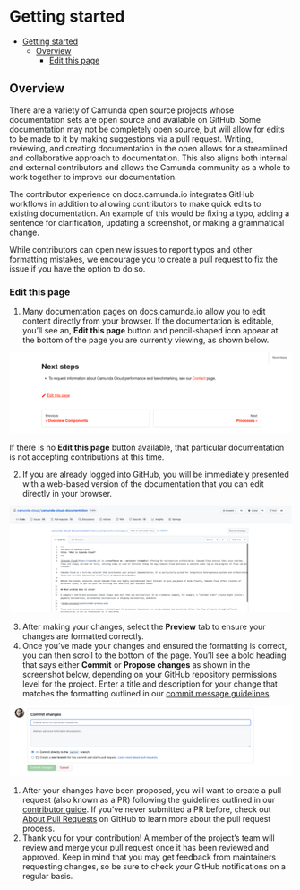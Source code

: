 # Getting started

- [Getting started](#getting-started)
  - [Overview](#overview)
    - [Edit this page](#edit-this-page)

## Overview

There are a variety of Camunda open source projects whose documentation sets are open source and available on GitHub. Some documentation may not be completely open source, but will allow for edits to be made to it by making suggestions via a pull request. Writing, reviewing, and creating documentation in the open allows for a streamlined and collaborative approach to documentation. This also aligns both internal and external contributors and allows the Camunda community as a whole to work together to improve our documentation.

The contributor experience on docs.camunda.io integrates GitHub workflows in addition to allowing contributors to make quick edits to existing documentation. An example of this would be fixing a typo, adding a sentence for clarification, updating a screenshot, or making a grammatical change.

While contributors can open new issues to report typos and other formatting mistakes, we encourage you to create a pull request to fix the issue if you have the option to do so.

### Edit this page

1. Many documentation pages on docs.camunda.io allow you to edit content directly from your browser. If the documentation is editable, you’ll see an, **Edit this page** button and pencil-shaped icon appear at the bottom of the page you are currently viewing, as shown below.

![A section of documentation with a pencil icon and the text 'edit this page'](./../static/img/EditThisPage.png)

If there is no **Edit this page** button available, that particular documentation is not accepting contributions at this time.

2. If you are already logged into GitHub, you will be immediately presented with a web-based version of the documentation that you can edit directly in your browser.

![A section of editable code on GitHub displayed in a Safari web browser](./../static/img/WebBasedDocumentation.png)

3. After making your changes, select the **Preview** tab to ensure your changes are formatted correctly.
4. Once you’ve made your changes and ensured the formatting is correct, you can then scroll to the bottom of the page. You’ll see a bold heading that says either **Commit** or **Propose changes** as shown in the screenshot below, depending on your GitHub repository permissions level for the project. Enter a title and description for your change that matches the formatting outlined in our [commit message guidelines](/CONTRIBUTING.MD).

![An open pull request with a green 'Commit changes' button in the left hand corner](./../static/img/CommitChanges.png)

1. After your changes have been proposed, you will want to create a pull request (also known as a PR) following the guidelines outlined in our [contributor guide](/CONTRIBUTING.MD). If you’ve never submitted a PR before, check out [About Pull Requests] on GitHub to learn more about the pull request process.
2. Thank you for your contribution! A member of the project’s team will review and merge your pull request once it has been reviewed and approved. Keep in mind that you may get feedback from maintainers requesting changes, so be sure to check your GitHub notifications on a regular basis.

[about pull requests]: https://docs.github.com/en/pull-requests/collaborating-with-pull-requests/proposing-changes-to-your-work-with-pull-requests/about-pull-requests
